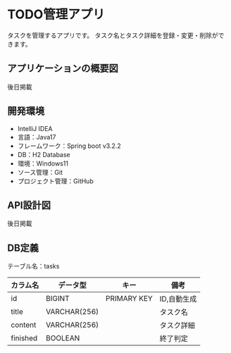# TODO管理アプリ

タスクを管理するアプリです。
タスク名とタスク詳細を登録・変更・削除ができます。

## アプリケーションの概要図

後日掲載

## 開発環境

* IntelliJ IDEA
* 言語：Java17
* フレームワーク：Spring boot v3.2.2
* DB：H2 Database
* 環境：Windows11
* ソース管理：Git
* プロジェクト管理：GitHub

## API設計図

後日掲載

## DB定義

テーブル名：tasks

| カラム名     | データ型         | キー          | 備考      |
|----------|--------------|-------------|---------|
| id       | BIGINT       | PRIMARY KEY | ID,自動生成 |
| title    | VARCHAR(256) |             | タスク名    |
| content  | VARCHAR(256) |             | タスク詳細   |
| finished | BOOLEAN      |             | 終了判定    |
